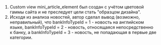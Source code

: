 1. Custom view mini_article_element был создан с учётом цветовой гаммы сайта и не преследует цели стать "образцом дизайна".
2. Исходя из анализа новостей, автор сделал вывод (возможно, неправильный), что bankInfoTypeId = 1 - новость на английском языке, bankInfoTypeId = 2 - новость, относящаяся непосредственно к банку, а bankInfoTypeId = 3 - новость, не попадающая в первые две категории.
